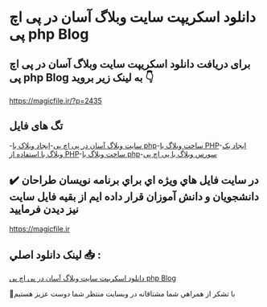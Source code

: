 # دانلود اسکریپت سایت وبلاگ آسان در پی اچ پی php Blog

## برای دریافت دانلود اسکریپت سایت وبلاگ آسان در پی اچ پی php Blog به لینک زیر بروید 👇

https://magicfile.ir/?p=2435

## تگ های فایل

-[سایت وبلاگ آسان در پی اچ پی](https://magicfile.ir/product/%d8%a7%d8%b3%da%a9%d8%b1%db%8c%d9%be%d8%aa-%d8%b3%d8%a7%db%8c%d8%aa-%d9%88%d8%a8%d9%84%d8%a7%da%af-%d8%a2%d8%b3%d8%a7%d9%86-%d8%af%d8%b1-%d9%be%db%8c-%d8%a7%da%86-%d9%be%db%8c-php-blog/)-[ایجاد وبلاک با php](https://magicfile.ir/product/%d8%a7%d8%b3%da%a9%d8%b1%db%8c%d9%be%d8%aa-%d8%b3%d8%a7%db%8c%d8%aa-%d9%88%d8%a8%d9%84%d8%a7%da%af-%d8%a2%d8%b3%d8%a7%d9%86-%d8%af%d8%b1-%d9%be%db%8c-%d8%a7%da%86-%d9%be%db%8c-php-blog/)-[ساخت وبلاگ با PHP](https://magicfile.ir/product/%d8%a7%d8%b3%da%a9%d8%b1%db%8c%d9%be%d8%aa-%d8%b3%d8%a7%db%8c%d8%aa-%d9%88%d8%a8%d9%84%d8%a7%da%af-%d8%a2%d8%b3%d8%a7%d9%86-%d8%af%d8%b1-%d9%be%db%8c-%d8%a7%da%86-%d9%be%db%8c-php-blog/)-[ایجاد یک وبلاگ با استفاده از PHP](https://magicfile.ir/product/%d8%a7%d8%b3%da%a9%d8%b1%db%8c%d9%be%d8%aa-%d8%b3%d8%a7%db%8c%d8%aa-%d9%88%d8%a8%d9%84%d8%a7%da%af-%d8%a2%d8%b3%d8%a7%d9%86-%d8%af%d8%b1-%d9%be%db%8c-%d8%a7%da%86-%d9%be%db%8c-php-blog/)-[ساخت وبلاگ با php](https://magicfile.ir/product/%d8%a7%d8%b3%da%a9%d8%b1%db%8c%d9%be%d8%aa-%d8%b3%d8%a7%db%8c%d8%aa-%d9%88%d8%a8%d9%84%d8%a7%da%af-%d8%a2%d8%b3%d8%a7%d9%86-%d8%af%d8%b1-%d9%be%db%8c-%d8%a7%da%86-%d9%be%db%8c-php-blog/)-[سورس وبلاگ با پی اچ پی](https://magicfile.ir/product/%d8%a7%d8%b3%da%a9%d8%b1%db%8c%d9%be%d8%aa-%d8%b3%d8%a7%db%8c%d8%aa-%d9%88%d8%a8%d9%84%d8%a7%da%af-%d8%a2%d8%b3%d8%a7%d9%86-%d8%af%d8%b1-%d9%be%db%8c-%d8%a7%da%86-%d9%be%db%8c-php-blog/)

## ✔️ در سايت فايل هاي ويژه اي براي برنامه نويسان طراحان دانشجويان و دانش آموزان قرار داده ايم از بقيه فايل سايت نيز ديدن فرماييد

https://magicfile.ir


## لينک دانلود اصلي 📥 :

[دانلود اسکریپت سایت وبلاگ آسان در پی اچ پی php Blog](https://magicfile.ir/product/%d8%a7%d8%b3%da%a9%d8%b1%db%8c%d9%be%d8%aa-%d8%b3%d8%a7%db%8c%d8%aa-%d9%88%d8%a8%d9%84%d8%a7%da%af-%d8%a2%d8%b3%d8%a7%d9%86-%d8%af%d8%b1-%d9%be%db%8c-%d8%a7%da%86-%d9%be%db%8c-php-blog/) 


🙏با تشکر از همراهي شما مشتاقانه در وبسایت منتظر شما دوست عزیز هستیم

